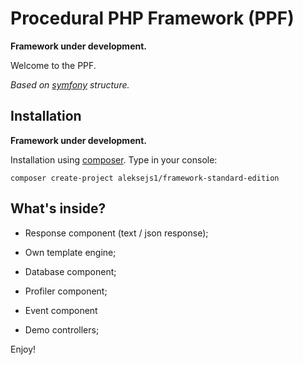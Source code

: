 Procedural PHP Framework (PPF)
=============================

**Framework under development.**

Welcome to the PPF.

_Based on [symfony](http://symfony.com) structure._

## Installation

**Framework under development.**

Installation using [composer](http://getcomposer.org).
Type in your console:

```
composer create-project aleksejs1/framework-standard-edition
```

What's inside?
--------------

  * Response component (text / json response);

  * Own template engine;

  * Database component;
  
  * Profiler component;
  
  * Event component

  * Demo controllers;


Enjoy!